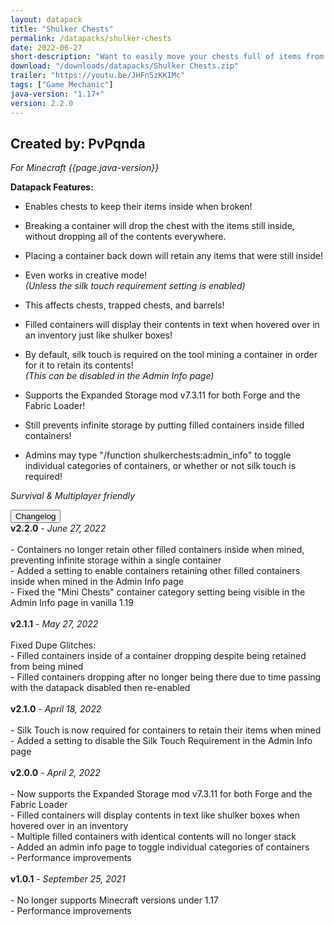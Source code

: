 ```yaml
---
layout: datapack
title: "Shulker Chests"
permalink: /datapacks/shulker-chests
date: 2022-06-27
short-description: "Want to easily move your chests full of items from one location to another? Now you can."
download: "/downloads/datapacks/Shulker Chests.zip"
trailer: "https://youtu.be/JHFn5zKKIMc"
tags: ["Game Mechanic"]
java-version: "1.17+"
version: 2.2.0
---
```

Created by: PvPqnda
-
*For Minecraft {{page.java-version}}*

**Datapack Features:**

- Enables chests to keep their items inside when broken!

- Breaking a container will drop the chest with the items still inside, without dropping all of the contents everywhere.

- Placing a container back down will retain any items that were still inside!

- Even works in creative mode!<br>
*(Unless the silk touch requirement setting is enabled)*

- This affects chests, trapped chests, and barrels!

- Filled containers will display their contents in text when hovered over in an inventory just like shulker boxes!

- By default, silk touch is required on the tool mining a container in order for it to retain its contents!<br>
*(This can be disabled in the Admin Info page)*

- Supports the Expanded Storage mod v7.3.11 for both Forge and the Fabric Loader!

- Still prevents infinite storage by putting filled containers inside filled containers!

- Admins may type "/function shulkerchests:admin_info" to toggle individual categories of containers, or whether or not silk touch is required!

*Survival & Multiplayer friendly*

<div id="accordion">
  <div class="card">
        <button class="card-header mb-0 btn btn-link text-decoration-none" data-toggle="collapse" data-target="#changelog" aria-expanded="false" aria-controls="changelog" id="changelogBtn">
           Changelog
        </button>
</div>

<div id="changelog" class="collapse" aria-labelledby="changelogBtn" data-parent="#accordion">
      <div class="card-body">
<b>v2.2.0</b> - <em>June 27, 2022</em><br>
<br>
- Containers no longer retain other filled containers inside when mined, preventing infinite storage within a single container<br>
- Added a setting to enable containers retaining other filled containers inside when mined in the Admin Info page<br>
- Fixed the "Mini Chests" container category setting being visible in the Admin Info page in vanilla 1.19<br>
<br>
<b>v2.1.1</b> - <em>May 27, 2022</em><br>
<br>
Fixed Dupe Glitches:<br>
- Filled containers inside of a container dropping despite being retained from being mined<br>
- Filled containers dropping after no longer being there due to time passing with the datapack disabled then re-enabled<br>
<br>
<b>v2.1.0</b> - <em>April 18, 2022</em><br>
<br>
- Silk Touch is now required for containers to retain their items when mined<br>
- Added a setting to disable the Silk Touch Requirement in the Admin Info page<br>
<br>
<b>v2.0.0</b> - <em>April 2, 2022</em><br>
<br>
- Now supports the Expanded Storage mod v7.3.11 for both Forge and the Fabric Loader<br>
- Filled containers will display contents in text like shulker boxes when hovered over in an inventory<br>
- Multiple filled containers with identical contents will no longer stack<br>
- Added an admin info page to toggle individual categories of containers<br>
- Performance improvements<br>
<br>
<b>v1.0.1</b> - <em>September 25, 2021</em><br>
<br>
- No longer supports Minecraft versions under 1.17<br>
- Performance improvements<br>
      </div>
    </div>
  </div>